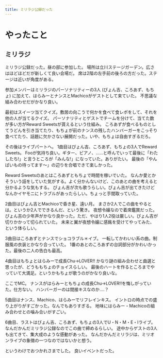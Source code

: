 ```yaml
---
title: ミリラジ公録だった
---
```


# やったこと

## ミリラジ

ミリラジ公録だった。昼の部に参加した。
場所は立川ステージガーデン。広さはほどほどだが新しくて良い会場だ。
席は2階の左手前の後ろの方だった。ステージは近いが角度がある。

参加メンバーはミリラジのパーソナリティーの3人 (ぴょん吉、ころあず、もちょ) に加えて、はらみーとナンスとMachicoがゲストとして来ていた。
不思議な組み合わせだがかなり良い。

最初はスイーツ当てクイズ。敷居の向こうで何かを食べて食レポをして、それを他の人が当てるクイズ。
パーソナリティとゲストでチームを分けて、当てた数が多い方がReward Sweetsが貰えるという仕組み。
ころあずが食べるものとしてうどんを引き当てたり、もちょが前のナンスの残したハンバーガーをこっそり食べてたり、話題に欠かさない展開だった。いや、もちょは自由すぎるだろ。

その後はライブパートへ。
1曲目はぴょん吉、ころあず、もちょの3人でReward Sweets。
Fooが気持ち良い。ギター、ピアノ、……と呼んでいって最後に「わたしたち!」と言うところが「みんな!」になっていた。ありがたい。
最後の「やんばいもの待ってます〜」の辺りを合唱できて楽しかった。

Reward Sweetsのあとはころあずともちょで時間を稼いでいた。
なんか愛とかそういう話をしていた気がする。よく分かんないけど、このあとの曲を考えると分かるような気もする。
ぴょん吉が次も歌うらしい。ぴょん吉が出てきたけどなんかイヤモニにトラブルがあったらしい。ちょっと手間取っていた。

2曲目はぴょん吉とMachicoで昏き星、遠い月。
まさか2人でこの曲をやるとは。というか2人でできるんだ、という驚き。
夜想令嬢なので着席鑑賞だった。
ぴょん吉の少年声がかなり良かった。ただ、やはり1人2役は厳しい。ぴょん吉が切りかかって切られていた。
未来と翼が夜想令嬢に感銘を受けてやってみた、という体らしい。

3曲目はころあずとナンスでショコラブル＊イブ。
一転してかわいい系の曲。制服風の衣装とかなり合っていた。
1番のあとのころあずの台詞部分がかわいかった。最後の二人の告白も最高。

4曲目はもちょとはらみーで成長Chu→LOVER!!
かなり謎の組み合わせと曲選と思ったが、どうももちょのチョイスらしい。
最後のハートを作るところまでやっていて大満足。というかもちょが歌うのがかなり良いな。

ここでMC。
ナンスがはらみーともちょの成長Chu→LOVER!!を悔しがっていた。仕方ない。
ハンバーガーのは間接キスなのか‥‥？

5曲目はナンス、Machico、はらみーでリフレインキス。
イントロの時点での盛り上がりがすごかった。なんでもありすぎる。
地味にはらみー・Machicoの組み合わせとの噛み合いがすごい。

6曲目、ラストはぴょん吉、ころあず、もちょの3人でU・N・M・E・Iライブ。
なんだかんだミリラジ公録なのでこの曲で締めるらしい。
途中からゲストの3人も出てきて、集大成のような感動があった。
なんだかんだミリラジは、ミリオンライブの象徴の一つなのではないかと想う。

というわけでおつかれさまでした。
良いイベントだった。
